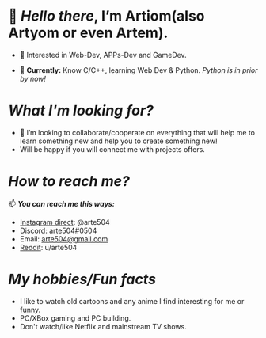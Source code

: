 # 👋 ***Hello there***, I’m Artiom(also Artyom or even Artem).

- 👀 Interested in Web-Dev, APPs-Dev and GameDev.

- 📓 **Currently:** Know C/C++, learning Web Dev & Python. *Python is in prior by now!*

# ***What I'm looking for?***

- 💞️ I’m looking to collaborate/cooperate on everything that will help me to learn something new and help you to create something new!
- Will be happy if you will connect me with projects offers.    

# ***How to reach me?***

📫 ***You can reach me this ways:***
- [Instagram direct](https://www.instagram.com/arte504/): @arte504
- Discord: arte504#0504
- Email: arte504@gmail.com
- [Reddit](https://www.reddit.com/user/arte504): u/arte504

# ***My hobbies/Fun facts***

- I like to watch old cartoons and any anime I find interesting for me or funny.
- PC/XBox gaming and PC building.
- Don't watch/like Netflix and mainstream TV shows.
